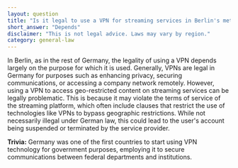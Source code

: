 ```yaml
---
layout: question
title: "Is it legal to use a VPN for streaming services in Berlin's metropolitan area?"
short_answer: "Depends"
disclaimer: "This is not legal advice. Laws may vary by region."
category: general-law
---
```

In Berlin, as in the rest of Germany, the legality of using a VPN depends largely on the purpose for which it is used. Generally, VPNs are legal in Germany for purposes such as enhancing privacy, securing communications, or accessing a company network remotely. However, using a VPN to access geo-restricted content on streaming services can be legally problematic. This is because it may violate the terms of service of the streaming platform, which often include clauses that restrict the use of technologies like VPNs to bypass geographic restrictions. While not necessarily illegal under German law, this could lead to the user's account being suspended or terminated by the service provider.

**Trivia:** Germany was one of the first countries to start using VPN technology for government purposes, employing it to secure communications between federal departments and institutions.
